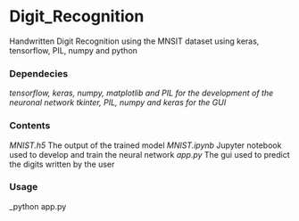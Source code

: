 # Digit_Recognition
Handwritten Digit Recognition using the MNSIT dataset using keras, tensorflow, PIL, numpy and python

### Dependecies
_tensorflow, keras, numpy, matplotlib and PIL for the development of the neuronal network_
_tkinter, PIL, numpy and keras for the GUI_

### Contents
_MNIST.h5_ The output of the trained model
_MNIST.ipynb_ Jupyter notebook used to develop and train the neural network
_app.py_ The gui used to predict the digits written by the user

### Usage
_python app.py